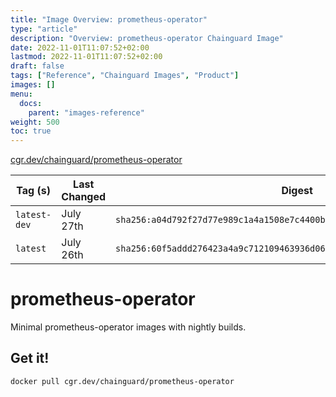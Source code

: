 ```yaml
---
title: "Image Overview: prometheus-operator"
type: "article"
description: "Overview: prometheus-operator Chainguard Image"
date: 2022-11-01T11:07:52+02:00
lastmod: 2022-11-01T11:07:52+02:00
draft: false
tags: ["Reference", "Chainguard Images", "Product"]
images: []
menu:
  docs:
    parent: "images-reference"
weight: 500
toc: true
---
```


[cgr.dev/chainguard/prometheus-operator](https://github.com/chainguard-images/images/tree/main/images/prometheus-operator)

| Tag (s)       | Last Changed | Digest                                                                    |
|---------------|--------------|---------------------------------------------------------------------------|
|  `latest-dev` | July 27th    | `sha256:a04d792f27d77e989c1a4a1508e7c4400bae711a358b75cd55e51fefb57b2a02` |
|  `latest`     | July 26th    | `sha256:60f5addd276423a4a9c712109463936d067bcc515d3c7091e67800d1d1876387` |

# prometheus-operator

Minimal prometheus-operator images with nightly builds.

## Get it!

```shell
docker pull cgr.dev/chainguard/prometheus-operator
```
